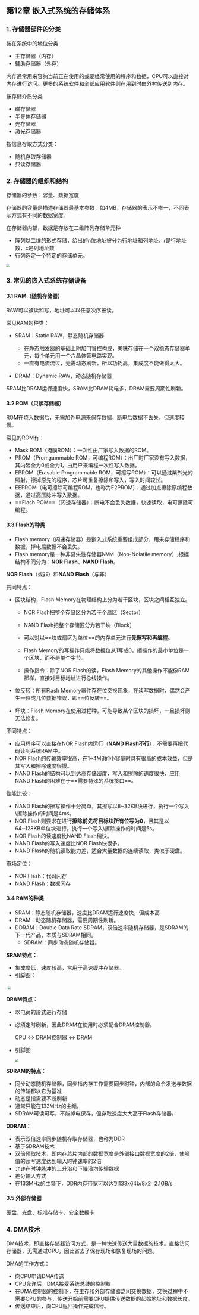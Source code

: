 ## 第12章 嵌入式系统的存储体系

### 1. 存储器部件的分类

按在系统中的地位分类

* 主存储器（内存）
* 辅助存储器（外存）

内存通常用来容纳当前正在使用的或要经常使用的程序和数据，CPU可以直接对内存进行访问。更多的系统软件和全部应用软件则在用到时由外村传送到内存。

按存储介质分类

* 磁存储器
* 半导体存储器
* 光存储器
* 激光存储器

按信息存取方式分类：

* 随机存取存储器
* 只读存储器

### 2. 存储器的组织和结构

存储器的参数：容量、数据宽度

存储器的容量是描述存储器最基本参数，如4MB，存储器的表示不唯一，不同表示方式有不同的数据宽度。

在存储器内部，数据是存放在二维阵列存储单元种

* 阵列以二维的形式存储，给出的n位地址被分为行地址和列地址，r是行地址数，c是列地址数
* 行列选定一个特定的存储单元。

<img src="./pic/chapter12/screenshot.JPG" style="zoom:50%;" />

### 3. 常见的嵌入式系统存储设备

#### 3.1 RAM（随机存储器）

RAW可以被读和写，地址可以以任意次序被读。

常见RAM的种类：

* SRAM：Static RAW，静态随机存储器
  * 在静态触发器的基础上附加门管控构成，美味存储在一个双稳态存储器单元，每个单元用一个六晶体管电路实现。
  * 一直有电流流过，无需动态刷新，所以功耗高，集成度不能做得太大。

* DRAM：Dynamic RAW，动态随机存储器

SRAM比DRAM运行速度快，SRAM比DRAM耗电多，DRAM需要周期性刷新。

#### 3.2 ROM（只读存储器）

ROM在烧入数据后，无需加外电源来保存数据，断电后数据不丢失，但速度较慢。

常见的ROM有：

* Mask ROM（掩膜ROM）：一次性由厂家写入数据的ROM。
* PROM（Promgammable ROM，可编程ROM）：出厂时厂家没有写入数据，其内容全为0或全为1，由用户来编程一次性写入数据。
* EPROM（Erasable Programmable ROM，可擦写ROM）：可以通过紫外光的照射，擦掉原先的程序，芯片可重复擦除和写入，写入时间较长。
* EEPROM（电可擦除可编程ROM，也称为E2PROM）：通过加点擦除原编程数据，通过高压脉冲写入数据。
* ==Flash ROM==（闪速存储器）：断电不会丢失数据，快速读取，电可擦除可编程。

#### 3.3 Flash的种类

* Flash memory（闪速存储器）是嵌入式系统重要组成部分，用来存储程序和数据，掉电后数据不会丢失。
* Flash memory是一种非易失性存储器NVM（Non-Nolatile memory）,根据结构不同分为：**NOR Flash**、**NAND Flash**。

**NOR Flash**（或非）和**NAND Flash**（与非）

共同特点：

* 区块结构，Flash Memory在物理结构上分为若干区块，区块之间相互独立。

  * NOR Flash把整个存储区分为若干个扇区（Sector）

  * NAND Flash把整个存储区分为若干块（Block）

  * 可以对以==块或扇区为单位==的内存单元进行**先擦写和再编程**。

  * Flash Memory的写操作只能将数据位从1写成0，擦操作的最小单位是一个区块，而不是单个字节。

  * 操作指令：除了NOR Flash的读，Flash Memory的其他操作不能像RAM那样，直接对目标地址进行总线操作。

* 位反转：所有Flash Memory器件存在位交换现象，在读写数据时，偶然会产生一位或几位数据错误，即==位反转==。

* 坏块：Flash Memory在使用过程种，可能导致某个区块的损坏，一旦损坏则无法修复。

不同特点：

* 应用程序可以直接在NOR Flash内运行（**NAND Flash不行**），不需要再把代码读到系统RAM中。
* NOR Flash的传输效率很高，在1~4MB的小容量时具有很高的成本效益，但是其写入和擦除速度很慢。
* NAND Flash的结构可以到达高存储密度，写入和擦除的速度很快，应用NAND Flash的困难在于==需要特殊的系统接口==。

性能比较：

* NAND Flash的擦写操作十分简单，其擦写以8~32KB块进行，执行一个写入\擦除操作的时间是4ms。
* NOR Flash则要求在进行**擦除前先将目标块所有位写为0**，且其是以64~128KB单位块进行，执行一个写入\擦除操作的时间是5s。
* NOR Flash的读速度比NAND Flash稍快。
* NAND Flash的写入速度比NOR Flash快很多。
* NAND Flash的随机读取能力差，适合大量数据的连续读取，类似于硬盘。

市场定位：

* NOR Flash：代码闪存
* NAND Flash：数据闪存

#### 3.4 RAM的种类

* SRAM：静态随机存储器，速度比DRAM运行速度快，但成本高
* DRAM：动态随机存储器，需要周期性刷新。
* DDRAM：Double Data Rate SDRAM，双倍速率随机存储器，是SDRAM的下一代产品，本质与SDRAM相同。
  * SDRAM：同步动态随机存储器。

**SRAM特点：**

* 集成度低，速度较高，常用于高速缓冲存储器。
* 引脚图：

​		<img src="./pic/chapter12/screenshot1.JPG" style="zoom:50%;" />



**DRAM特点：**

* 以电荷的形式进行存储

* 必须定时刷新，因此DRAM在使用时必须配合DRAM控制器。

  CPU  <=> DRAM控制器  <=> DRAM

* 引脚图

  <img src="./pic/chapter12/screenshot2.JPG" style="zoom:50%;" />



**SDRAM的特点**：

* 同步动态随机存储器，同步指内存工作需要同步时钟，内部的命令发送与数据的传输都以它为基准
* 动态是指需要不断刷新
* 通常只能在133MHz的主频，
* SDRAM可读可写，不能掉电保存，但存取速度大大高于Flash存储器。

**DDRAM**：

* 表示双倍速率同步随机存取存储器，也称为DDR
* 基于SDRAM技术
* 双倍预取技术，即内存芯片内部的数据宽度是外部接口数据宽度的2倍，使峰值的读写速度达到输入时钟速率的2倍
* 允许在时钟脉冲的上升沿和下降沿均传输数据
* 差分输入方式
* 在133MHz的主频下，DDR内存带宽可以达到133x64b/8x2=2.1GB/s

#### 3.5 外部存储器

硬盘、光盘、标准存储卡、安全数据卡

### 4. DMA技术

DMA技术，即直接存储器访问方式，是一种快速传送大量数据的技术。直接访问存储器，无需通过CPU，因此省去了保存现场和恢复现场的问题。

DMA的工作方式：

* 向CPU申请DMA传送
* CPU允许后，DMA接受系统总线的控制权
* 在DMA控制器的控制下，在主存和外部存储器之间交换数据，交换过程中不需要CPU的参与，传送开始前需要CPU提供传送数据的起始地址和数据长度。
* 传送结束后，向CPU返回操作完成信号。




